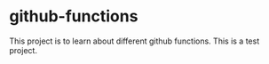 # github-functions
This project is to learn about different github functions. This is a test project.
